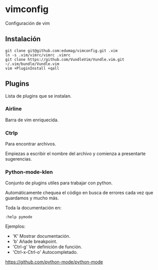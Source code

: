 # vimconfig

Configuración de vim

## Instalación

```
git clone git@github.com:edumag/vimconfig.git .vim
ln -s .vim/vimrc/vimrc .vimrc
git clone https://github.com/VundleVim/Vundle.vim.git ~/.vim/bundle/Vundle.vim
vim +PluginInstall +qall
```

## Plugins

Lista de plugins que se instalan.

### Airline

Barra de vim enriquecida.

### Ctrlp

Para encontrar archivos.

Empiezas a escribir el nombre del archivo y comienza a presentarte
sugerencias.

### Python-mode-klen

Conjunto de plugins utiles para trabajar con python.

Automáticamente chequea el código en busca de errores cada vez que
guardamos y mucho más.

Toda la documentación en:

`:help pymode`

Ejemplos:

- 'K' Mostrar documentación.
- '<leader>b' Añade breakpoint.
- 'Ctrl-g' Ver definición de función.
- 'Ctrl-x-Ctrl-o' Autocompletado.

https://github.com/python-mode/python-mode


